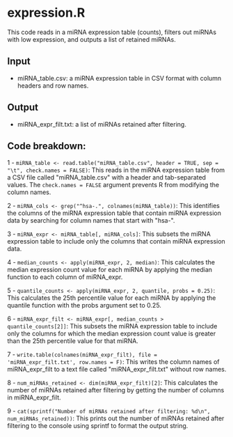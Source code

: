 # expression.R
This code reads in a miRNA expression table (counts), filters out miRNAs with low expression, and outputs a list of retained miRNAs.

## Input
* miRNA_table.csv: a miRNA expression table in CSV format with column headers and row names.
## Output
* miRNA_expr_filt.txt: a list of miRNAs retained after filtering.
 
## Code breakdown:

1 - `miRNA_table <- read.table("miRNA_table.csv", header = TRUE, sep = "\t", check.names = FALSE)`: This reads in the miRNA expression table from a CSV file called "miRNA_table.csv" with a header and tab-separated values. The `check.names = FALSE` argument prevents R from modifying the column names.

2 - `miRNA_cols <- grep("^hsa-.", colnames(miRNA_table))`: This identifies the columns of the miRNA expression table that contain miRNA expression data by searching for column names that start with "hsa-".

3 - `miRNA_expr <- miRNA_table[, miRNA_cols]`: This subsets the miRNA expression table to include only the columns that contain miRNA expression data.

4 - `median_counts <- apply(miRNA_expr, 2, median)`: This calculates the median expression count value for each miRNA by applying the median function to each column of miRNA_expr.

5 - `quantile_counts <- apply(miRNA_expr, 2, quantile, probs = 0.25)`: This calculates the 25th percentile value for each miRNA by applying the quantile function with the probs argument set to 0.25.

6 - `miRNA_expr_filt <- miRNA_expr[, median_counts > quantile_counts[2]]`: This subsets the miRNA expression table to include only the columns for which the median expression count value is greater than the 25th percentile value for that miRNA.

7 - `write.table(colnames(miRNA_expr_filt), file = 'miRNA_expr_filt.txt', row.names = F)`: This writes the column names of miRNA_expr_filt to a text file called "miRNA_expr_filt.txt" without row names.

8 - `num_miRNAs_retained <- dim(miRNA_expr_filt)[2]`: This calculates the number of miRNAs retained after filtering by getting the number of columns in miRNA_expr_filt.

9 - `cat(sprintf("Number of miRNAs retained after filtering: %d\n", num_miRNAs_retained))`: This prints out the number of miRNAs retained after filtering to the console using sprintf to format the output string.
